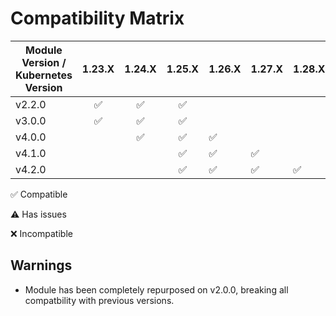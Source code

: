 
# Compatibility Matrix

| Module Version / Kubernetes Version |       1.23.X       |       1.24.X       |       1.25.X       | 1.26.X             | 1.27.X             | 1.28.X             | 1.29.X             |
| ----------------------------------- | :----------------: | :----------------: | :----------------: | ------------------ | ------------------ | ------------------ | ------------------ |
| v2.2.0                              | :white_check_mark: | :white_check_mark: | :white_check_mark: |                    |                    |                    |                    |
| v3.0.0                              | :white_check_mark: | :white_check_mark: | :white_check_mark: |                    |                    |                    |                    |
| v4.0.0                              |                    | :white_check_mark: | :white_check_mark: | :white_check_mark: |                    |                    |                    |
| v4.1.0                              |                    |                    | :white_check_mark: | :white_check_mark: | :white_check_mark: |                    |                    |
| v4.2.0                              |                    |                    | :white_check_mark: | :white_check_mark: | :white_check_mark: | :white_check_mark: | :white_check_mark: |

:white_check_mark: Compatible

:warning: Has issues

:x: Incompatible

## Warnings

- Module has been completely repurposed on v2.0.0, breaking all compatbility with previous versions.
